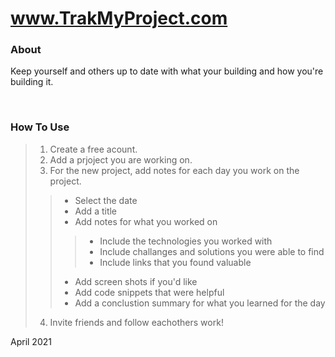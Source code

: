 # www.TrakMyProject.com

### About

Keep yourself and others up to date with what your building and how you're building it.

<br>

### How To Use
>1. Create a free acount.
>2. Add a prjoject you are working on.
>3. For the new project, add notes for each day you work on the project.
>> - Select the date 
>> - Add a title 
>> - Add notes for what you worked on
>>> - Include the technologies you worked with
>>> - Include challanges and solutions you were able to find
>>> - Include links that you found valuable
>> - Add screen shots if you'd like
>> - Add code snippets that were helpful
>> - Add a conclustion summary for what you learned for the day
>4. Invite friends and follow eachothers work!


April 2021